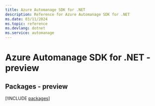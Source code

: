 ```yaml
---
title: Azure Automanage SDK for .NET
description: Reference for Azure Automanage SDK for .NET
ms.date: 03/11/2024
ms.topic: reference
ms.devlang: dotnet
ms.service: automanage
---
```

# Azure Automanage SDK for .NET - preview
## Packages - preview
[!INCLUDE [packages](automanage-index.md)]